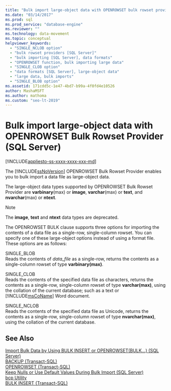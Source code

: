 ```yaml
---
title: "Bulk import large-object data with OPENROWSET bulk rowset provider"
ms.date: "03/14/2017"
ms.prod: sql
ms.prod_service: "database-engine"
ms.reviewer: ""
ms.technology: data-movement
ms.topic: conceptual
helpviewer_keywords: 
  - "SINGLE_NCLOB option"
  - "bulk rowset providers [SQL Server]"
  - "bulk importing [SQL Server], data formats"
  - "OPENROWSET function, bulk importing large data"
  - "SINGLE_CLOB option"
  - "data formats [SQL Server], large-object data"
  - "large data, bulk imports"
  - "SINGLE_BLOB option"
ms.assetid: 171cdd5c-1e47-4bd7-b99a-4f0fd4e10526
author: MashaMSFT
ms.author: mathoma
ms.custom: "seo-lt-2019"
---
```

# Bulk import large-object data with OPENROWSET Bulk Rowset Provider (SQL Server)
[!INCLUDE[appliesto-ss-xxxx-xxxx-xxx-md](../../includes/appliesto-ss-xxxx-xxxx-xxx-md.md)]

  The [!INCLUDE[ssNoVersion](../../includes/ssnoversion-md.md)] OPENROWSET Bulk Rowset Provider enables you to bulk import a data file as large-object data.  
  
 The large-object data types supported by OPENROWSET Bulk Rowset Provider are **varbinary**(max) or **image**, **varchar**(max) or **text**, and **nvarchar**(max) or **ntext**.  
  
> [!NOTE]  
>  The **image**, **text** and **ntext** data types are deprecated.  
  
 The OPENROWSET BULK clause supports three options for importing the contents of a data file as a single-row, single-column rowset. You can specify one of these large-object options instead of using a format file. These options are as follows:  
  
 SINGLE_BLOB  
 Reads the contents of *data_file* as a single-row, returns the contents as a single-column rowset of type **varbinary(max)**.  
  
 SINGLE_CLOB  
 Reads the contents of the specified data file as characters, returns the contents as a single-row, single-column rowset of type **varchar(max)**, using the collation of the current database; such as a text or [!INCLUDE[msCoName](../../includes/msconame-md.md)] Word document.  
  
 SINGLE_NCLOB  
 Reads the contents of the specified data file as Unicode, returns the contents as a single-row, single-column rowset of type **nvarchar(max)**, using the collation of the current database.  
  
## See Also  
 [Import Bulk Data by Using BULK INSERT or OPENROWSET&#40;BULK...&#41; &#40;SQL Server&#41;](../../relational-databases/import-export/import-bulk-data-by-using-bulk-insert-or-openrowset-bulk-sql-server.md)   
 [BACKUP &#40;Transact-SQL&#41;](../../t-sql/statements/backup-transact-sql.md)   
 [OPENROWSET &#40;Transact-SQL&#41;](../../t-sql/functions/openrowset-transact-sql.md)   
 [Keep Nulls or Use Default Values During Bulk Import &#40;SQL Server&#41;](../../relational-databases/import-export/keep-nulls-or-use-default-values-during-bulk-import-sql-server.md)   
 [bcp Utility](../../tools/bcp-utility.md)   
 [BULK INSERT &#40;Transact-SQL&#41;](../../t-sql/statements/bulk-insert-transact-sql.md)  
  
  
